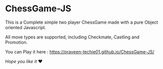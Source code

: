 # ChessGame-JS
 This is a Complete simple two player ChessGame made with a pure Object oriented Javascript.

 All move types are supported, including Checkmate, Castling and Promotion.
 
 You can Play it here : https://praveen-techie01.github.io/ChessGame-JS/
 
_Hope you like it_ ❤️
